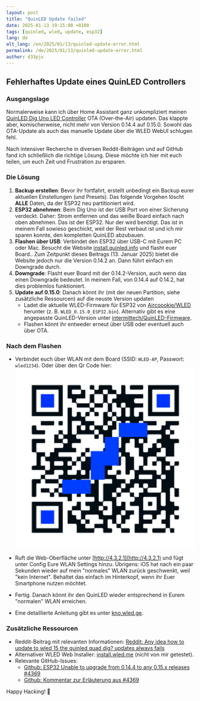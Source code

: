 ```yaml
---
layout: post
title: "QuinLED Update failed"
date: 2025-01-13 19:15:00 +0100
tags: [quinled, wled, update, esp32]
lang: de
alt_lang: /en/2025/01/13/quinled-update-error.html
permalink: /de/2025/01/13/quinled-update-error.html
author: d33pjs
---
```


## Fehlerhaftes Update eines QuinLED Controllers

### Ausgangslage

Normalerweise kann ich über Home Assistant ganz unkompliziert meinen [QuinLED Dig Uno LED Controller](https://quinled.info/pre-assembled-quinled-dig-uno/) OTA (Over-the-Air) updaten.
Das klappte aber, komischerweise, nicht mehr von Version 0.14.4 auf 0.15.0. Sowohl das OTA-Update als auch das manuelle Update über die WLED WebUI schlugen fehl.

Nach intensiver Recherche in diversen Reddit-Beiträgen und auf GitHub fand ich schließlich die richtige Lösung. Diese möchte ich hier mit euch teilen, um euch Zeit und Frustration zu ersparen.

### Die Lösung

1. **Backup erstellen**: Bevor ihr fortfahrt, erstellt unbedingt ein Backup eurer aktuellen Einstellungen (und Presets). Das folgende Vorgehen löscht **ALLE** Daten, da der ESP32 neu partitioniert wird.
2. **ESP32 abnehmen**: Beim Dig Uno ist der USB Port von einer Sicherung verdeckt. Daher: Strom entfernen und das weiße Board einfach nach oben abnehmen. Das ist der ESP32. Nur der wird benötigt. Das ist in meinem Fall sowieso geschickt, weil der Rest verbaut ist und ich mir sparen konnte, den kompletten QuinLED abzubauen.
3. **Flashen über USB**: Verbindet den ESP32 über USB-C mit Eurem PC oder Mac. Besucht die Website [install.quinled.info](https://install.quinled.info/) und flasht euer Board.. Zum Zeitpunkt dieses Beitrags (13. Januar 2025) bietet die Website jedoch nur die Version 0.14.2 an. Dann führt einfach ein Downgrade durch.
4. **Downgrade**: Flasht euer Board mit der 0.14.2-Version, auch wenn das einen Downgrade bedeutet. In meinem Fall, von 0.14.4 auf 0.14.2, hat dies problemlos funktioniert.
5. **Update auf 0.15.0**: Danach könnt ihr (mit der neuen Partition; siehe zusätzliche Ressourcen) auf die neuste Version updaten
   - Ladet die aktuelle WLED-Firmware für ESP32 von [Aircoookie/WLED](https://github.com/Aircoookie/WLED/releases) herunter (z. B. `WLED_0.15.0_ESP32.bin`). Alternativ gibt es eine angepasste QuinLED-Version unter [intermittech/QuinLED-Firmware](https://github.com/intermittech/QuinLED-Firmware/releases).
   - Flashen könnt ihr entweder erneut über USB oder eventuell auch über OTA.

### Nach dem Flashen

- Verbindet euch über WLAN mit dem Board (SSID: `WLED-AP`, Passwort: `wled1234`). Oder über den Qr Code hier:
  ![WLED-AP Connection QR-Code](/assets/wled-ap-conn-qrcode.png)

- Ruft die Web-Oberfläche unter [http://4.3.2.1](http://4.3.2.1) und fügt unter Config Eure WLAN Settings hinzu. Übrigens: iOS hat nach ein paar Sekunden wieder auf mein "normales" WLAN zurück geschwenkt, weil "kein Internet". Behaltet das einfach im Hinterkopf, wenn ihr Euer Smartphone nutzen möchtet.
- Fertig. Danach könnt ihr den QuinLED wieder entsprechend in Eurem "normalen" WLAN erreichen.

- Eine detaillierte Anleitung gibt es unter [kno.wled.ge](https://kno.wled.ge/basics/getting-started/#quick-start-guide).

### Zusätzliche Ressourcen

- Reddit-Beitrag mit relevanten Informationen: [Reddit: Any idea how to update to wled 15 the quinled quad dig? updates always fails](https://www.reddit.com/r/WLED/comments/1h3mojl/comment/m1ntmc5/?utm_source=share&utm_medium=web3x&utm_name=web3xcss&utm_term=1&utm_content=share_button)
- Alternativer WLED Web Installer: [install.wled.me](https://install.wled.me/) (nicht von mir getestet).
- Relevante GitHub-Issues:
  - [Github: ESP32 Unable to upgrade from 0.14.4 to any 0.15.x releases #4369](https://github.com/Aircoookie/WLED/issues/4369)
  - [Github: Kommentar zur Erläuterung aus #4369](https://github.com/Aircoookie/WLED/issues/4369#issuecomment-2530816154)

Happy Hacking! 🚀
